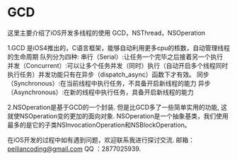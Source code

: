 # GCD

这里主要介绍了iOS开发多线程的使用
GCD，NSThread，NSOperation

1.GCD 是iOS4推出的，C语言框架，能够自动利用更多cpu的核数，自动管理线程的生命周期
队列分为四种:
串行（Serial）:让任务一个完毕之后接着另一个执行
并发（Concurrent）:可以让多个任务并发（同时）执行（自动开启多个线程同时执行任务）并发功能只有在异步（dispatch_async）函数下才有效。
同步（Synchronous）:在当前线程中执行任务，不具备开启新线程的能力
异步（Asynchronous）:在新的线程中执行任务，具备开启新线程的能力


2.NSOperation是基于GCD的一个封装. 但是比GCD多了一些简单实用的功能, 这就使NSOperation变的更加的面向对象.
NSOperation是一个抽象基类，我们使用最多的是它的子类NSInvocationOperation和NSBlockOperation。

在iOS开发的过程中如有遇到问题，欢迎联系我进行探讨交流.
邮箱：peiliancoding@gmail.com 
QQ ：2877025939.
